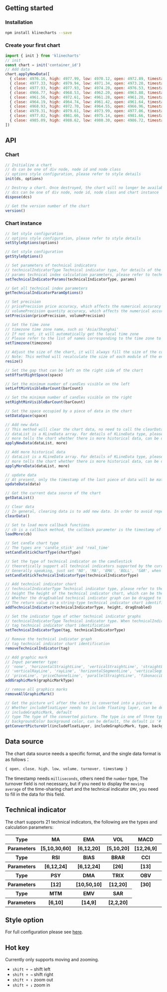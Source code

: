 ## Getting started
### Installation
```bash
npm install klinecharts --save
```

### Create your first chart
```js
import { init } from 'klinecharts'
// init
const chart = init('container_id')
// Add data
chart.applyNewData([
  { close: 4976.16, high: 4977.99, low: 4970.12, open: 4972.89, timestamp: 1587660000000, volume: 204 },
  { close: 4977.33, high: 4979.94, low: 4971.34, open: 4973.20, timestamp: 1587660060000, volume: 194 },
  { close: 4977.93, high: 4977.93, low: 4974.20, open: 4976.53, timestamp: 1587660120000, volume: 197 },
  { close: 4966.77, high: 4968.53, low: 4962.20, open: 4963.88, timestamp: 1587660180000, volume: 28 },
  { close: 4961.56, high: 4972.61, low: 4961.28, open: 4961.28, timestamp: 1587660240000, volume: 184 },
  { close: 4964.19, high: 4964.74, low: 4961.42, open: 4961.64, timestamp: 1587660300000, volume: 191 },
  { close: 4968.93, high: 4972.70, low: 4964.55, open: 4966.96, timestamp: 1587660360000, volume: 105 },
  { close: 4979.31, high: 4979.61, low: 4973.99, open: 4977.06, timestamp: 1587660420000, volume: 35 },
  { close: 4977.02, high: 4981.66, low: 4975.14, open: 4981.66, timestamp: 1587660480000, volume: 135 },
  { close: 4985.09, high: 4988.62, low: 4980.30, open: 4986.72, timestamp: 1587660540000, volume: 76 }
])
```

## API
### Chart
```js
// Initialize a chart
// ds can be one of div node, node id and node class
// options style configuration, please refer to style details
init(ds, options)

// Destroy a chart. Once destroyed, the chart will no longer be available.
// dcs can be one of div node, node id, node class and chart instance
dispose(dcs)

// Get the version number of the chart
version()
```

### Chart instance
```js
// Set style configuration
// options style configuration, please refer to style details
setStyleOptions(options)

// Get style configuration
getStyleOptions()

// Set parameters of technical indicators
// technicalIndicatorType Technical indicator type, for details of the type, please refer to technical indicator
// params technical index calculation parameters, please refer to technical index parameters for details
setTechnicalIndicatorParams(technicalIndicatorType, params)

// Get all technical index parameters
getTechnicalIndicatorParamOptions()

// Set precision
// pricePrecision price accuracy, which affects the numerical accuracy of the price displayed on the entire chart, also includes technical indicators MA, EMA, BOLL, SAR, excluding the y-axis scale value
// volumePrecision quantity accuracy, which affects the numerical accuracy of the price displayed on the entire chart, also includes the technical indicator VOL, excluding the y-axis scale value
setPrecision(pricePrecision, volumePrecision)

// Set the time zone
// timezone time zone name, such as 'Asia/Shanghai'
// If not set, it will automatically get the local time zone
// Please refer to the list of names corresponding to the time zone to find related documents
setTimezone(timezone)

// Adjust the size of the chart, it will always fill the size of the container
// Note: This method will recalculate the size of each module of the entire chart, frequent calls may affect performance, please call carefully
resize()

// Set the gap that can be left on the right side of the chart
setOffsetRightSpace(space)

// Set the minimum number of candles visible on the left
setLeftMinVisibleBarCount(barCount)

// Set the minimum number of candles visible on the right
setRightMinVisibleBarCount(barCount)

// Set the space occupied by a piece of data in the chart
setDataSpace(space)

// Add new data
// This method will clear the chart data, no need to call the clearData method
// dataList is a KLineData array. For details of KLineData type, please refer to the data source
// more tells the chart whether there is more historical data, can be default, the default is true
applyNewData(dataList, more)

// Add more historical data
// dataList is a KLineData array. For details of KLineData type, please refer to the data source
// more tells the chart whether there is more historical data, can be default, the default is true
applyMoreData(dataList, more)

// update data
// At present, only the timestamp of the last piece of data will be matched.
updateData(data)

// Get the current data source of the chart
getDataList()

// Clear data
// In general, clearing data is to add new data. In order to avoid repeated drawing, all here is just to clear the data, the chart will not be redrawn
clearData()

// Set to load more callback functions
// cb is a callback method, the callback parameter is the timestamp of the first piece of data
loadMore(cb)

// Set candle chart type
// The types are 'candle_stick' and 'real_time'
setCandleStickChartType(chartType)

// Set the type of technical indicator on the candlestick
// theoretically support all technical indicators supported by the current chart
// Generally speaking, just set 'NO', 'MA', 'EMA', 'BOLL', 'SAR', when set to 'NO' it will not be displayed
setCandleStickTechnicalIndicatorType(technicalIndicatorType)

// Add technical indicator chart
// technicalIndicatorType Technical indicator type, please refer to the technical indicators for details, can default, the default is 'MACD'
// height The height of the technical indicator chart, which can be the default, the default is 100
// Whether the dragEnabled technical indicator graph can be dragged to adjust the height, which can be the default and the default is true
// The return value is a string-type technical indicator chart identifier, which is very important, and some subsequent operations on the chart require this identifier
addTechnicalIndicator(technicalIndicatorType, height, dragEnabled)

// Set the indicator type of other technical indicator graphs
// technicalIndicatorType Technical indicator type. When technicalIndicatorType is 'NO', the chart will remove the current technical indicator chart. For details of the type, please refer to technical indicators
// tag technical indicator chart identification
setTechnicalIndicatorType(tag, technicalIndicatorType)

// Remove the technical indicator graph
// tag technical indicator chart identification
removeTechnicalIndicator(tag)

// Add graphic mark
// Input parameter type:
// 'none', 'horizontalStraightLine', 'verticalStraightLine', 'straightLine', 'horizontalRayLine'
// 'verticalRayLine', 'rayLine', 'horizontalSegmentLine', 'verticalSegmentLine', 'segmentLine'
// 'priceLine', 'priceChannelLine', 'parallelStraightLine', 'fibonacciLine'
addGraphicMark(graphicMarkType)

// remove all graphics marks
removeAllGraphicMark()

// Get the picture url after the chart is converted into a picture
// Whether includeFloatLayer needs to include floating layer, can be default
// includeGraphicMark, default
// type The type of the converted picture. The type is one of three types: 'png', 'jpeg', and 'bmp'. It can be the default, and the default is 'jpeg'
// backgroundColor background color, can be default, the default is '# 333333'
getConvertPictureUrl(includeFloatLayer, includeGraphicMark, type, backgroundColor)
```

## Data source
The chart data source needs a specific format, and the single data format is as follows：
```js
{ open, close, high, low, volume, turnover, timestamp }
```
The timestamp needs ```milliseconds```, others need the ```number``` type,
The turnover field is not necessary, but if you need to display the ```moving average``` of the time-sharing chart and the technical indicator ```EMV```,
you need to fill in the data for this field.

## Technical indicator
The chart supports 21 technical indicators, the following are the types and calculation parameters:
<table>
    <tbody>
        <tr>
            <th>Type</th>
            <th>MA</th>
            <th>EMA</th>
            <th>VOL</th>
            <th>MACD</th>
            <th>BOLL</th>
            <th>KDJ</th>
        </tr>
        <tr>
            <th>Parameters</th>
            <th>[5,10,30,60]</th>
            <th>[6,12,20]</th>
            <th>[5,10,20]</th>
            <th>[12,26,9]</th>
            <th>[20]</th>
            <th>[9,3,3]</th>
        </tr>
        <tr>
           <th>Type</th>
           <th>RSI</th>
           <th>BIAS</th>
           <th>BRAR</th>
           <th>CCI</th>
           <th>DMI</th>
           <th>CR</th>
        </tr>
        <tr>
            <th>Parameters</th>
            <th>[6,12,24]</th>
            <th>[6,12,24]</th>
            <th>[26]</th>
            <th>[13]</th>
            <th>[14,6]</th>
            <th>[26,10,20,40,60]</th>
        </tr>
        <tr>
            <th>Type</th>
            <th>PSY</th>
            <th>DMA</th>
            <th>TRIX</th>
            <th>OBV</th>
            <th>VR</th>
            <th>WR</th>
        </tr>
        <tr>
            <th>Parameters</th>
            <th>[12]</th>
            <th>[10,50,10]</th>
            <th>[12,20]</th>
            <th>[30]</th>
            <th>[24,30]</th>
            <th>[13,34,89]</th>
        </tr>
        <tr>
            <th>Type</th>
            <th>MTM</th>
            <th>EMV</th>
            <th>SAR</th>
        </tr>
        <tr>
            <th>Parameters</th>
            <th>[6,10]</th>
            <th>[14,9]</th>
            <th>[2,2,20]</th>
        </tr>
    </tbody>
</table>

## Style option
For full configuration please see [here](../style.md).


## Hot key
Currently only supports moving and zooming.
+ ```shift + ←``` shift left
+ ```shift + →``` shift right
+ ```shift + ↑``` zoom out
+ ```shift + ↓``` zoom in

